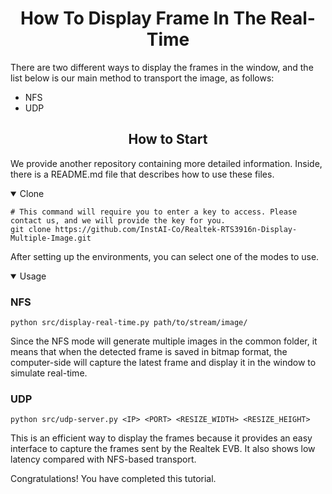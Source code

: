# <div align="center">How To Display Frame In The Real-Time</div>

There are two different ways to display the frames in the window, and the list below is our main method to transport the image, as follows:

- NFS
- UDP

## <div align="center">How to Start</div>

We provide another repository containing more detailed information. Inside, there is a README.md file that describes how to use these files.

<details open>
<summary>Clone</summary>

```shell
# This command will require you to enter a key to access. Please contact us, and we will provide the key for you.
git clone https://github.com/InstAI-Co/Realtek-RTS3916n-Display-Multiple-Image.git
```

After setting up the environments, you can select one of the modes to use.

</details>

<details open>
<summary>Usage</summary>

### NFS

```shell
python src/display-real-time.py path/to/stream/image/
```

Since the NFS mode will generate multiple images in the common folder, it means that when the detected frame is saved in bitmap format, the computer-side will capture the latest frame and display it in the window to simulate real-time.

### UDP

```shell
python src/udp-server.py <IP> <PORT> <RESIZE_WIDTH> <RESIZE_HEIGHT>
```

This is an efficient way to display the frames because it provides an easy interface to capture the frames sent by the Realtek EVB. It also shows low latency compared with NFS-based transport.

</details>

Congratulations! You have completed this tutorial.
